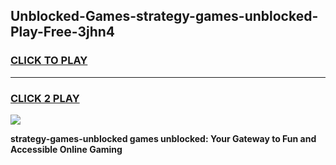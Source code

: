 
## Unblocked-Games-strategy-games-unblocked-Play-Free-3jhn4
<h3>
<a href="https://premium76.site?title=strategy-games-unblocked&ref=19M">CLICK TO PLAY</a></h3>
<hr>

<h3>
<a href="https://premium76.site?title=strategy-games-unblocked&ref=19M">CLICK 2 PLAY</a>
  
</h3>

<a href="https://premium76.site?title=strategy-games-unblocked&ref=19M"><img src="https://clearcache.store/games.png"></a>


**strategy-games-unblocked games unblocked: Your Gateway to Fun and Accessible Online Gaming**
